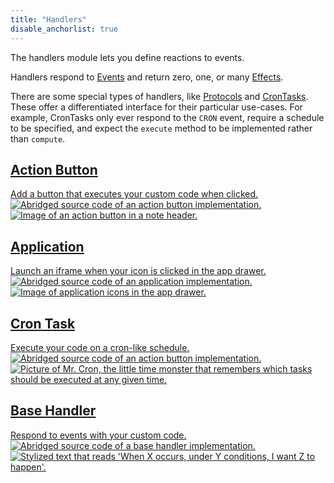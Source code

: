 ```yaml
---
title: "Handlers"
disable_anchorlist: true
---
```


The handlers module lets you define reactions to events.

Handlers respond to [Events](/sdk/events/) and return zero, one, or many [Effects](/sdk/effects/).

There are some special types of handlers, like [Protocols](/sdk/protocols/)
and [CronTasks](/sdk/handlers-crontask/). These offer a differentiated
interface for their particular use-cases. For example, CronTasks only ever
respond to the `CRON` event, require a schedule to be specified, and expect
the `execute` method to be implemented rather than `compute`.

<div class="handler-cards">
    <a href="/sdk/handlers-action-buttons/">
        <div class="handler-card">
            <div class="handler-card-header">
                <h2>Action Button</h2>
                <span>Add a button that executes your custom code when clicked.</span>
            </div>
            <img class="hover-primary" src="/assets/images/sdk/handlers/ActionButton.png" alt="Abridged source code of an action button implementation."/>
            <img class="hover-secondary" src="/assets/images/sdk/handlers/action-button-in-action.png" alt="Image of an action button in a note header."/>
        </div>
    </a>
    <a href="/sdk/handlers-applications/">
        <div class="handler-card">
            <div class="handler-card-header">
                <h2>Application</h2>
                <span>Launch an iframe when your icon is clicked in the app drawer.</span>
            </div>
            <img class="hover-primary" src="/assets/images/sdk/handlers/Application-cropped.png" alt="Abridged source code of an application implementation."/>
            <img class="hover-secondary" src="/assets/images/sdk/handlers/application-applied.png" alt="Image of application icons in the app drawer."/>
        </div>
    </a>
    <a href="/sdk/handlers-crontask/">
        <div class="handler-card">
            <div class="handler-card-header">
                <h2>Cron Task</h2>
                <span>Execute your code on a cron-like schedule.</span>
            </div>
            <img class="hover-primary" src="/assets/images/sdk/handlers/CronTask-cropped.png" alt="Abridged source code of an action button implementation."/>
            <img class="hover-secondary" src="/assets/images/sdk/handlers/mr-cron.png" alt="Picture of Mr. Cron, the little time monster that remembers which tasks should be executed at any given time."/>
        </div>
    </a>
    <a href="/sdk/handlers-basehandler/">
        <div class="handler-card">
            <div class="handler-card-header">
                <h2>Base Handler</h2>
                <span>Respond to events with your custom code.</span>
            </div>
            <img class="hover-primary" src="/assets/images/sdk/handlers/BaseHandler-cropped.png" alt="Abridged source code of a base handler implementation."/>
            <img class="hover-secondary" src="/assets/images/sdk/handlers/base-handler-can-lend-a-hand.png" alt="Stylized text that reads 'When X occurs, under Y conditions, I want Z to happen'."/>
        </div>
    </a>
</div>


<br/>
<br/>
<br/>
<br/>
